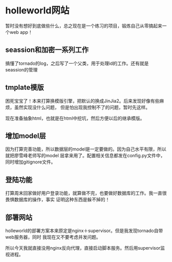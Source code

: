 # holleworld网站
暂时没有想好到底做些什么，总之现在是一个练习的项目，锻炼自己从零搞起来一个web app！

## seassion和加密一系列工作
搞懂了tornado的log，之后写了一个父类，用于处理id的工作。还有就是seassion的管理

## tmplate模版
困死宝宝了！本来打算换模版引擎，把默认的换成JinJia2。后来发现好像有些麻烦，虽然实现没什么问题，
但是怕出现我控制不了的问题，暂时先这样。

现在准备抽象html，也就是在html中挖坑，然后方便以后的继承模版。

## 增加model层
因为打算完善功能，所以数据层的model是一定要做的。因为自己水平有限，所以就把廖雪峰老师写的model
层拿来用了。配置相关信息都发在config.py文件中，同时增加gitignore文件。


## 登陆功能
打算周末回家做好用户登录功能，就算做不完，也要做好数据库的工作。我一直很畏惧数据库的操作，事实
证明这种东西是躲不掉的！

## 部署网站
holleworld的部署方案本来原定是nginx＋supervisor。但是我发现tornado自带web服务器，同时
我现在又不要考虑并发问题。

所以今天我就直接没用nginx反向代理，直接启动脚本服务。然后用supervisor监视进程。
